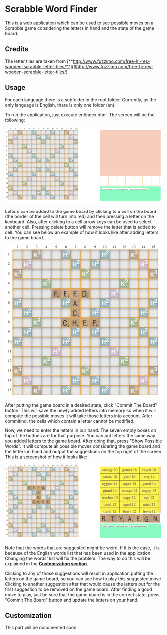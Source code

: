 # Scrabble Word Finder


This is a web application which can be used to see possible moves on a Scrabble game considering the letters in hand and the state of the game board.

## Credits

The letter tiles are taken from [**http://www.fuzzimo.com/free-hi-res-wooden-scrabble-letter-tiles/**](#http://www.fuzzimo.com/free-hi-res-wooden-scrabble-letter-tiles/)

## Usage

For each language there is a subfolder in the root folder. Currently, as the only language is English, there is only one folder (en).

To run the application, just execute en/index.html. The screen will be the following:

<p align="center"><img src="screenshots/main.png"/></p>

Letters can be added to the game board by clicking to a cell on the board (the border of the cell will turn into red) and then pressing a letter on the keyboard. Also, after clicking to a cell arrow keys can be used to select another cell. Pressing delete button will remove the letter that is added to cell. You can see below an example of how it looks like after adding letters to the game board. 

<p align="center"><img src="screenshots/board.png"/></p>

After putting the game board in a desired state, click "Commit The Board" button. This will save the newly added letters into memory so when it will compute the possible moves it will take those letters into account. After commiting, the cells which contain a letter cannot be modified.

Now, we need to enter the letters in our hand. The seven empty boxes on top of the buttons are for that purpose. You can put letters the same way you added letters to the game board. After doing that, press "Show Possible Words". It will compute all possible moves considering the game board and the letters in hand and output the suggestions on the top right of the screen. This is a screenshot of how it looks like:

<p align="center"><img src="screenshots/suggestion.png"/></p>

Note that the words that are suggested might be weird. If it is the case, it is because of the English words list that has been used in the application. Changing the words' list will fix the problem. The way to do this will be explained in the [**Customization section**](#customization-section). 

Clicking to any of those suggestions will result in application putting the letters on the game board, so you can see how to play this suggested move. Clicking to another suggestion after that would cause the letters put for the first suggestion to be removed on the game board. After finding a good move to play, just be sure that the game board is in the correct state, press "Commit The Board" button and update the letters on your hand.


## <a name="customization-section">Customization

This part will be documented soon.